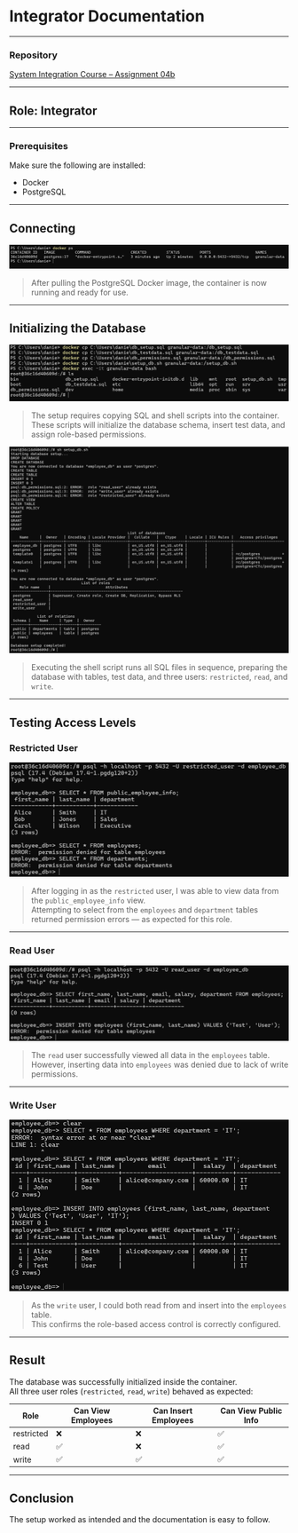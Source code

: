 
# Integrator Documentation

---

### Repository  
[System Integration Course – Assignment 04b](https://github.com/sami0880-kea/system_integration_course/tree/main/00._Assignments/04b._database_granular/01._exposee)

---

## Role: Integrator

---

### Prerequisites

Make sure the following are installed:

- Docker  
- PostgreSQL

---

## Connecting

![Pull docker image](pulldockerimage.png)

> After pulling the PostgreSQL Docker image, the container is now running and ready for use.

---

## Initializing the Database

![Copy Scripts](copyscripts.png)

> The setup requires copying SQL and shell scripts into the container. These scripts will initialize the database schema, insert test data, and assign role-based permissions.

![Create DB](CreateDB.png)

> Executing the shell script runs all SQL files in sequence, preparing the database with tables, test data, and three users: `restricted`, `read`, and `write`.

---

## Testing Access Levels

### Restricted User

![Restricted User](restricteduser.png)

> After logging in as the `restricted` user, I was able to view data from the `public_employee_info` view.  
> Attempting to select from the `employees` and `department` tables returned permission errors — as expected for this role.

---

### Read User

![Read user](readuser.png)

> The `read` user successfully viewed all data in the `employees` table.  
> However, inserting data into `employees` was denied due to lack of write permissions.

---

### Write User

![Write user](writeuser.png)

> As the `write` user, I could both read from and insert into the `employees` table.  
> This confirms the role-based access control is correctly configured.

---

## Result

The database was successfully initialized inside the container.  
All three user roles (`restricted`, `read`, `write`) behaved as expected:

| Role        | Can View Employees | Can Insert Employees | Can View Public Info |
|-------------|--------------------|-----------------------|-----------------------|
| restricted  | ❌                 | ❌                    | ✅                    |
| read        | ✅                 | ❌                    | ✅                    |
| write       | ✅                 | ✅                    | ✅                    |

---

## Conclusion

The setup worked as intended and the documentation is easy to follow.
